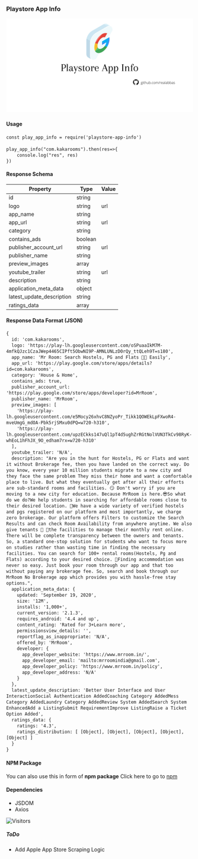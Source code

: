 ### Playstore App Info

![Playstore App Info Repository Gest App Details](./demo/playstore.png)

#### Usage

```
const play_app_info = require('playstore-app-info')

play_app_info("com.kakarooms").then(res=>{
    console.log("res", res)
})

```

#### Response Schema

| Property                  | Type    | Value |
|---------------------------|---------|-------|
| id                        | string  |       |
| logo                      | string  | url   |
| app_name                  | string  |       |
| app_url                   | string  | url   |
| category                  | string  |       |
| contains_ads              | boolean |       |
| publisher_account_url     | string  | url   |
| publisher_name            | string  |       |
| preview_images            | array   |       |
| youtube_trailer           | string  | url   |
| description               | string  |       |
| application_meta_data     | object  |       |
| latest_update_description | string  |       |
| ratings_data              | array   |       |

#### Response Data Format (JSON)

```
{
  id: 'com.kakarooms',
  logo: 'https://play-lh.googleusercontent.com/oSPuaaIkM7M-4mfkQJzc1CzaJWep4465CIPft5ObwNI9P-AMNLUNLzD0rQy_ttQLeh9T=s180',
  app_name: 'Mr Room: Search Hostels, PG and Flats 🏃🏻 Easily',
  app_url: 'https://play.google.com/store/apps/details?id=com.kakarooms',
  category: 'House & Home',
  contains_ads: true,
  publisher_account_url: 'https://play.google.com/store/apps/developer?id=MrRoom',
  publisher_name: 'MrRoom',
  preview_images: [
    'https://play-lh.googleusercontent.com/e5Mocy26xhvC8NZyoPr_Tikk1QOWEkLpFXwoR4-mveUmgG_mdOA-Pbk5rjSMxu0dPQ=w720-h310',
    'https://play-lh.googleusercontent.com/upzECkks147uQl1pT4d5ughZrRGtNolVUN3TkCv98RyK-whEoL1hFhJX_9O_edham7rx=w720-h310'
  ],
  youtube_trailer: 'N/A',
  description: "Are you in the hunt for Hostels, PG or Flats and want it without Brokerage fee, then you have landed on the correct way. Do you know, every year 10 million students migrate to a new city and they face the same problem They miss their home and want a comfortable place to live. But what they eventually get after all their efforts are sub-standard rooms and facilities. 😏 Don't worry if you are moving to a new city for education. Because MrRoom is here.😎So what do we do?We help students in searching for affordable rooms close to their desired location. 🤩We have a wide variety of verified hostels and pgs registered on our platform and most importantly, we charge zero brokerage. Our platform offers Filters to customize the Search Results and can check Room Availability from anywhere anytime. We also give tenants 💃 🕺the facilities to manage their monthly rent online. There will be complete transparency between the owners and tenants. So, a standard one-stop solution for students who want to focus more on studies rather than wasting time in finding the necessary facilities. You can search for 100+ rental rooms(Hostels, Pg and Flats) according to your desired choice. 🤟Finding accommodation was never so easy. Just book your room through our app and that too without paying any brokerage fee. So, search and book through our MrRoom No Brokerage app which provides you with hassle-free stay options.",
  application_meta_data: {
    updated: 'September 19, 2020',
    size: '12M',
    installs: '1,000+',
    current_version: '2.1.3',
    requires_android: '4.4 and up',
    content_rating: 'Rated for 3+Learn more',
    permissionsview_details: '',
    reportflag_as_inappropriate: 'N/A',
    offered_by: 'MrRoom',
    developer: {
      app_developer_website: 'https://www.mrroom.in/',
      app_developer_email: 'mailto:mrroomindia@gmail.com',
      app_developer_policy: 'https://www.mrroom.in/policy',
      app_developer_address: 'N/A'
    }
  },
  latest_update_description: 'Better User Interface and User InteractionSocial Authentication AddedCoaching Category AddedMess Category AddedLaundry Category AddedReview System AddedSearch System EnhancedAdd a ListingSubmit RequirementImprove ListingRaise a Ticket Option Added',
  ratings_data: {
    ratings: '4.3',
    ratings_distribution: [ [Object], [Object], [Object], [Object], [Object] ]
  }
}
```
#### NPM Package

You can also use this in form of **npm package** Click here to go to [npm](https://www.npmjs.com/package/playstore-app-info)

#### Dependencies

- JSDOM
- Axios

![Visitors](https://visitor-badge.glitch.me/badge?page_id=realabbas.playstore-app-info)

##### ToDo 

- Add Apple App Store Scraping Logic